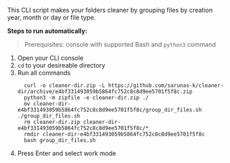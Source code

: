 This CLI script makes your folders cleaner by grouping files by creation year, month or day or file type.

**Steps to run automatically:**

> Prerequisites: console with supported Bash and `python3` command
1.  Open your CLI console
1. `cd` to your desireable directory
1.  Run all commands
    ```
      curl -o cleaner-dir.zip -L https://github.com/sarunas-k/cleaner-dir/archive/e4bf331493059b5864fc752c8c8d9ee5701f5f8c.zip
      python3 -m zipfile -e cleaner-dir.zip ./
      mv cleaner-dir-e4bf331493059b5864fc752c8c8d9ee5701f5f8c/group_dir_files.sh ./group_dir_files.sh
      rm cleaner-dir.zip cleaner-dir-e4bf331493059b5864fc752c8c8d9ee5701f5f8c/*
      rmdir cleaner-dir-e4bf331493059b5864fc752c8c8d9ee5701f5f8c
      bash group_dir_files.sh
    ```
1. Press Enter and select work mode
